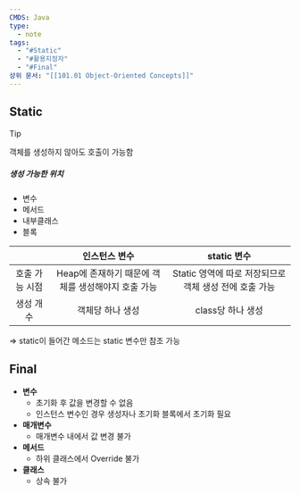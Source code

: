 ```yaml
---
CMDS: Java
type:
  - note
tags:
  - "#Static"
  - "#활용지정자"
  - "#Final"
상위 문서: "[[101.01 Object-Oriented Concepts]]"
---
```

## Static

>[!tip]
>객체를 생성하지 않아도 호출이 가능함

##### 생성 가능한 위치
- 변수
- 메서드
- 내부클래스
- 블록

|          |            인스턴스 변수             |             static 변수              |
| :------: | :----------------------------: | :--------------------------------: |
| 호출 가능 시점 | Heap에 존재하기 때문에 객체를 생성해야지 호출 가능 | Static 영역에 따로 저장되므로 객체 생성 전에 호출 가능 |
|  생성 개수   |           객체당 하나 생성            |            class당 하나 생성            |
=> static이 들어간 메소드는 static 변수만 참조 가능

## Final
- **변수**
	- 초기화 후 값을 변경할 수 없음
	- 인스턴스 변수인 경우 생성자나 초기화 블록에서 초기화 필요
- **매개변수**
	- 매개변수 내에서 값 변경 불가
- **메서드**
	- 하위 클래스에서 Override 불가
- **클래스**
	- 상속 불가